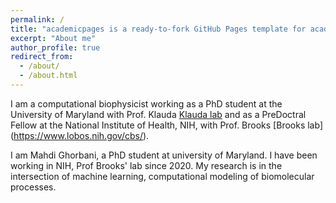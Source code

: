 ```yaml
---
permalink: /
title: "academicpages is a ready-to-fork GitHub Pages template for academic personal websites"
excerpt: "About me"
author_profile: true
redirect_from: 
  - /about/
  - /about.html
---
```


I am a computational biophysicist working as a PhD student at the University of Maryland with Prof. Klauda [Klauda lab](https://terpconnect.umd.edu/~jbklauda/) and as a PreDoctral Fellow at the National Institute of Health, NIH, with Prof. Brooks [Brooks lab] (https://www.lobos.nih.gov/cbs/). 

I am Mahdi Ghorbani, a PhD student at university of Maryland. I have been working in NIH, Prof Brooks' lab since 2020. My research is in the intersection of machine learning, computational modeling of biomolecular processes.


